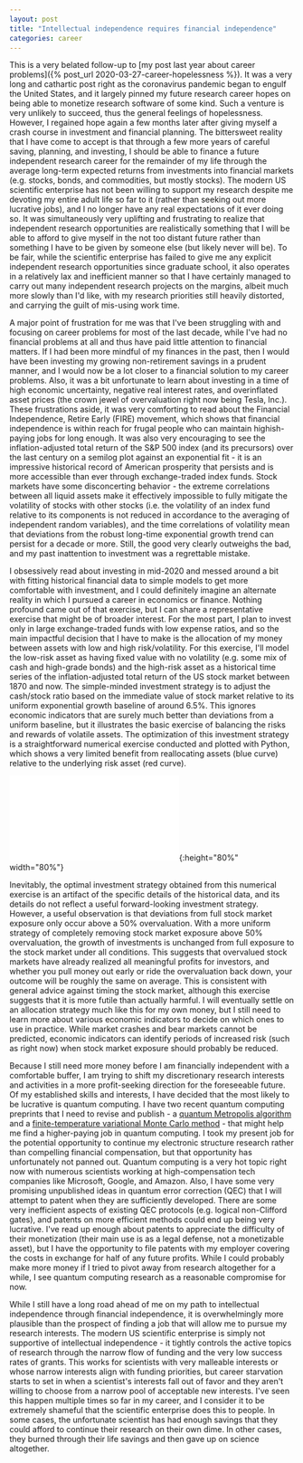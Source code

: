 ```yaml
---
layout: post
title: "Intellectual independence requires financial independence"
categories: career
---
```


This is a very belated follow-up to [my post last year about career problems]({% post_url 2020-03-27-career-hopelessness %}).
It was a very long and cathartic post right as the coronavirus pandemic began to engulf the United States,
 and it largely pinned my future research career hopes on being able to monetize research software of some kind.
Such a venture is very unlikely to succeed, thus the general feelings of hopelessness.
However, I regained hope again a few months later after giving myself a crash course in investment and financial planning.
The bittersweet reality that I have come to accept is that through a few more years of careful saving, planning, and investing,
 I should be able to finance a future independent research career for the remainder of my life through the average long-term
 expected returns from investments into financial markets (e.g. stocks, bonds, and commodities, but mostly stocks).
The modern US scientific enterprise has not been willing to support my research despite me devoting my entire adult life so far to it
 (rather than seeking out more lucrative jobs), and I no longer have any real expectations of it ever doing so.
It was simultaneously very uplifting and frustrating to realize that independent research opportunities are realistically something
 that I will be able to afford to give myself in the not too distant future rather than something I have to be given by someone else
 (but likely never will be).
To be fair, while the scientific enterprise has failed to give me any explicit independent research opportunities since graduate school,
 it also operates in a relatively lax and inefficient manner so that I have certainly managed to carry out
 many independent research projects on the margins, albeit much more slowly than I'd like,
 with my research priorities still heavily distorted, and carrying the guilt of mis-using work time.

A major point of frustration for me was that I've been struggling with and focusing on career problems for most of the last decade,
 while I've had no financial problems at all and thus have paid little attention to financial matters.
If I had been more mindful of my finances in the past, then I would have been investing my growing non-retirement savings
 in a prudent manner, and I would now be a lot closer to a financial solution to my career problems.
Also, it was a bit unfortunate to learn about investing in a time of high economic uncertainty,
 negative real interest rates, and overinflated asset prices (the crown jewel of overvaluation right now being Tesla, Inc.).
These frustrations aside, it was very comforting to read about the Financial Independence, Retire Early (FIRE) movement,
 which shows that financial independence is within reach for frugal people who can maintain highish-paying jobs for long enough.
It was also very encouraging to see the inflation-adjusted total return of the S&P 500 index (and its precursors) over the last century
 on a semilog plot against an exponential fit - it is an impressive historical record of American prosperity
 that persists and is more accessible than ever through exchange-traded index funds.
Stock markets have some disconcerting behavior - the extreme correlations between all liquid assets
 make it effectively impossible to fully mitigate the volatility of stocks with other stocks (i.e. the volatility of an index fund
 relative to its components is not reduced in accordance to the averaging of independent random variables),
 and the time correlations of volatility mean that deviations from the robust long-time exponential growth trend can persist for a decade or more.
Still, the good very clearly outweighs the bad, and my past inattention to investment was a regrettable mistake.

I obsessively read about investing in mid-2020 and messed around a bit with fitting historical financial data to simple models
 to get more comfortable with investment, and I could definitely imagine an alternate reality in which I pursued a career in economics or finance.
Nothing profound came out of that exercise, but I can share a representative exercise that might be of broader interest.
For the most part, I plan to invest only in large exchange-traded funds with low expense ratios,
 and so the main impactful decision that I have to make is the allocation of my money between assets with low and high risk/volatility.
For this exercise, I'll model the low-risk asset as having fixed value with no volatility (e.g. some mix of cash and high-grade bonds)
 and the high-risk asset as a historical time series of the inflation-adjusted total return of the US stock market between 1870 and now.
The simple-minded investment strategy is to adjust the cash/stock ratio based on the immediate value of stock market relative
 to its uniform exponential growth baseline of around 6.5%.
This ignores economic indicators that are surely much better than deviations from a uniform baseline,
 but it illustrates the basic exercise of balancing the risks and rewards of volatile assets.
The optimization of this investment strategy is a straightforward numerical exercise conducted and plotted with Python,
 which shows a very limited benefit from reallocating assets (blue curve) relative to the underlying risk asset (red curve).

![investment optimization](/assets/invest.pdf){:height="80%" width="80%"}

Inevitably, the optimal investment strategy obtained from this numerical exercise is an artifact of the specific details of the historical data,
 and its details do not reflect a useful forward-looking investment strategy.
However, a useful observation is that deviations from full stock market exposure only occur above a 50% overvaluation.
With a more uniform strategy of completely removing stock market exposure above 50% overvaluation,
 the growth of investments is unchanged from full exposure to the stock market under all conditions.
This suggests that overvalued stock markets have already realized all meaningful profits for investors,
 and whether you pull money out early or ride the overvaluation back down, your outcome will be roughly the same on average.
This is consistent with general advice against timing the stock market,
 although this exercise suggests that it is more futile than actually harmful.
I will eventually settle on an allocation strategy much like this for my own money,
 but I still need to learn more about various economic indicators to decide on which ones to use in practice.
While market crashes and bear markets cannot be predicted,
 economic indicators can identify periods of increased risk (such as right now)
 when stock market exposure should probably be reduced.

Because I still need more money before I am financially independent with a comfortable buffer,
 I am trying to shift my discretionary research interests and activities in a more profit-seeking direction for the foreseeable future.
Of my established skills and interests, I have decided that the most likely to be lucrative is quantum computing.
I have two recent quantum computing preprints that I need to revise and publish -
 a [quantum Metropolis algorithm](https://arxiv.org/abs/1903.01451) and a
 [finite-temperature variational Monte Carlo method](https://arxiv.org/abs/2003.04171) -
 that might help me find a higher-paying job in quantum computing.
I took my present job for the potential opportunity to continue my electronic structure research rather than compelling financial compensation,
 but that opportunity has unfortunately not panned out.
Quantum computing is a very hot topic right now with numerous scientists working at high-compensation tech companies like Microsoft, Google, and Amazon.
Also, I have some very promising unpublished ideas in quantum error correction (QEC)
 that I will attempt to patent when they are sufficiently developed.
There are some very inefficient aspects of existing QEC protocols (e.g. logical non-Clifford gates),
 and patents on more efficient methods could end up being very lucrative.
I've read up enough about patents to appreciate the difficulty of their monetization (their main use is as a legal defense, not a monetizable asset),
 but I have the opportunity to file patents with my employer covering the costs in exchange for half of any future profits.
While I could probably make more money if I tried to pivot away from research altogether for a while,
 I see quantum computing research as a reasonable compromise for now.

While I still have a long road ahead of me on my path to intellectual independence through financial independence,
 it is overwhelmingly more plausible than the prospect of finding a job that will allow me to pursue my research interests.
The modern US scientific enterprise is simply not supportive of intellectual independence -
 it tightly controls the active topics of research through the narrow flow of funding and the very low success rates of grants.
This works for scientists with very malleable interests or whose narrow interests align with funding priorities,
 but career starvation starts to set in when a scientist's interests fall out of favor
 and they aren't willing to choose from a narrow pool of acceptable new interests.
I've seen this happen multiple times so far in my career,
 and I consider it to be extremely shameful that the scientific enterprise does this to people.
In some cases, the unfortunate scientist has had enough savings that they could afford to continue their research on their own dime.
In other cases, they burned through their life savings and then gave up on science altogether.